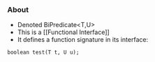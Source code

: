 ### About
* Denoted BiPredicate<T,U>
* This is a [[Functional Interface]]
* It defines a function signature in its interface:
```
boolean test(T t, U u);
```